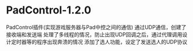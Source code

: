 # PadControl-1.2.0
PadControl插件(实现游戏服务器与Pad中控之间的通信)
通过UDP通信，创建了接收端和发送端
处理了多线程的情况，防止出现UDP回调之后，通过代理调用设计定时器等的程序出现奔溃的情况
添加了选人功能，设定了发送选人的UDP协议
